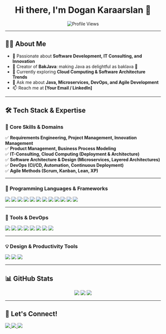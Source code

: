 <h1 align="center">Hi there, I'm Dogan Karaarslan 👋</h1>
<p align="center">
  <img src="https://komarev.com/ghpvc/?username=bakjava1&label=Profile%20Views&color=0e75b6&style=flat" alt="Profile Views" />
</p>

---

## 👨‍💻 **About Me**  
- 🚀 Passionate about **Software Development, IT Consulting, and Innovation**  
- 🎨 Creator of **BakJava**: making Java as delightful as baklava 🍯  
- 🌱 Currently exploring **Cloud Computing & Software Architecture Trends**  
- 💬 Ask me about **Java, Microservices, DevOps, and Agile Development**  
- 📫 Reach me at **[Your Email / LinkedIn]**  

---

## 🛠️ **Tech Stack & Expertise**  

### 🎯 **Core Skills & Domains**  
✅ **Requirements Engineering, Project Management, Innovation Management**  
✅ **Product Management, Business Process Modeling**  
✅ **IT-Consulting, Cloud Computing (Deployment & Architecture)**  
✅ **Software Architecture & Design (Microservices, Layered Architectures)**  
✅ **DevOps (CI/CD, Automation, Continuous Deployment)**  
✅ **Agile Methods (Scrum, Kanban, Lean, XP)**  

---

### 🚀 **Programming Languages & Frameworks**  
<p>
  <img src="https://img.shields.io/badge/Java-ED8B00?style=for-the-badge&logo=java&logoColor=white" />
  <img src="https://img.shields.io/badge/JavaScript-F7DF1E?style=for-the-badge&logo=javascript&logoColor=black" />
  <img src="https://img.shields.io/badge/TypeScript-007ACC?style=for-the-badge&logo=typescript&logoColor=white" />
  <img src="https://img.shields.io/badge/Angular-DD0031?style=for-the-badge&logo=angular&logoColor=white" />
  <img src="https://img.shields.io/badge/React-61DAFB?style=for-the-badge&logo=react&logoColor=black" />
  <img src="https://img.shields.io/badge/Spring%20Boot-6DB33F?style=for-the-badge&logo=spring-boot&logoColor=white" />
  <img src="https://img.shields.io/badge/SQL-4479A1?style=for-the-badge&logo=mysql&logoColor=white" />
  <img src="https://img.shields.io/badge/NoSQL-47A248?style=for-the-badge&logo=mongodb&logoColor=white" />
  <img src="https://img.shields.io/badge/UML-4A90E2?style=for-the-badge&logo=uml&logoColor=white" />
  <img src="https://img.shields.io/badge/R-276DC3?style=for-the-badge&logo=r&logoColor=white" />
  <img src="https://img.shields.io/badge/Matlab-EF8B00?style=for-the-badge&logo=mathworks&logoColor=white" />
  <img src="https://img.shields.io/badge/XML-FF6600?style=for-the-badge&logo=xml&logoColor=white" />
</p>

---

### 🔧 **Tools & DevOps**  
<p>
  <img src="https://img.shields.io/badge/Docker-2496ED?style=for-the-badge&logo=docker&logoColor=white" />
  <img src="https://img.shields.io/badge/Git-F05032?style=for-the-badge&logo=git&logoColor=white" />
  <img src="https://img.shields.io/badge/GitHub-181717?style=for-the-badge&logo=github&logoColor=white" />
  <img src="https://img.shields.io/badge/GitLab-FC6D26?style=for-the-badge&logo=gitlab&logoColor=white" />
  <img src="https://img.shields.io/badge/GitHub%20Actions-2088FF?style=for-the-badge&logo=github-actions&logoColor=white" />
  <img src="https://img.shields.io/badge/Ansible-EE0000?style=for-the-badge&logo=ansible&logoColor=white" />
  <img src="https://img.shields.io/badge/JUnit-25A162?style=for-the-badge&logo=junit&logoColor=white" />
  <img src="https://img.shields.io/badge/Selenium-43B02A?style=for-the-badge&logo=selenium&logoColor=white" />
</p>

---

### 💡 **Design & Productivity Tools**  
<p>
  <img src="https://img.shields.io/badge/Adobe%20Creative%20Cloud-DA1F26?style=for-the-badge&logo=adobe-creative-cloud&logoColor=white" />
  <img src="https://img.shields.io/badge/Figma-F24E1E?style=for-the-badge&logo=figma&logoColor=white" />
  <img src="https://img.shields.io/badge/Microsoft%20Office-D83B01?style=for-the-badge&logo=microsoft-office&logoColor=white" />
</p>

---

## 📊 **GitHub Stats**
<p align="center">
  <img src="https://github-readme-stats.vercel.app/api?username=bakjava1&show_icons=true&theme=tokyonight" />
  <img src="https://github-readme-stats.vercel.app/api/top-langs/?username=bakjava1&layout=compact&theme=tokyonight" />
  <img src="https://github-readme-stats.vercel.app/api/pin/?username=bakjava1&repo=ERP-PROTOTYPE&theme=radical" />


</p>

---

## 🎯 **Let's Connect!**
<p>
  <a href="https://linkedin.com/in/dogankaraarslan" target="_blank">
    <img src="https://img.shields.io/badge/LinkedIn-0A66C2?style=for-the-badge&logo=linkedin&logoColor=white" />
  </a>
  <a href="mailto:tuwien@ciaorelated.com">
    <img src="https://img.shields.io/badge/Email-D14836?style=for-the-badge&logo=gmail&logoColor=white" />
  </a>
  <a href="https://bakjava.com">
    <img src="https://img.shields.io/badge/Website-000000?style=for-the-badge&logo=vercel&logoColor=white" />
  </a>
</p>
